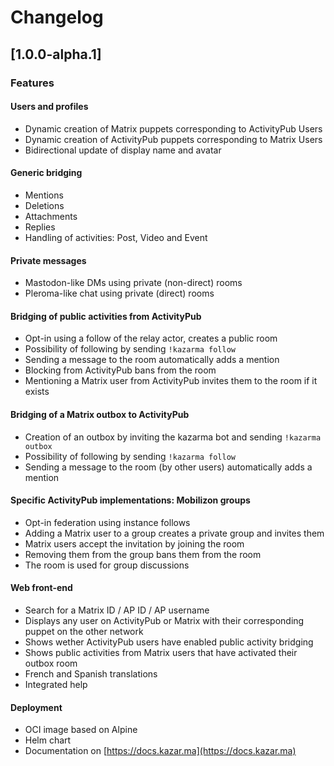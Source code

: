 # Changelog

## [1.0.0-alpha.1]

### Features

#### Users and profiles

- Dynamic creation of Matrix puppets corresponding to ActivityPub Users
- Dynamic creation of ActivityPub puppets corresponding to Matrix Users
- Bidirectional update of display name and avatar

#### Generic bridging

- Mentions
- Deletions
- Attachments
- Replies
- Handling of activities: Post, Video and Event

#### Private messages

- Mastodon-like DMs using private (non-direct) rooms
- Pleroma-like chat using private (direct) rooms

#### Bridging of public activities from ActivityPub

- Opt-in using a follow of the relay actor, creates a public room
- Possibility of following by sending `!kazarma follow`
- Sending a message to the room automatically adds a mention
- Blocking from ActivityPub bans from the room
- Mentioning a Matrix user from ActivityPub invites them to the room if it exists

#### Bridging of a Matrix outbox to ActivityPub

- Creation of an outbox by inviting the kazarma bot and sending `!kazarma outbox`
- Possibility of following by sending `!kazarma follow`
- Sending a message to the room (by other users) automatically adds a mention

#### Specific ActivityPub implementations: Mobilizon groups

- Opt-in federation using instance follows
- Adding a Matrix user to a group creates a private group and invites them
- Matrix users accept the invitation by joining the room
- Removing them from the group bans them from the room
- The room is used for group discussions

#### Web front-end

- Search for a Matrix ID / AP ID / AP username
- Displays any user on ActivityPub or Matrix with their corresponding puppet on the other network
- Shows wether ActivityPub users have enabled public activity bridging
- Shows public activities from Matrix users that have activated their outbox room
- French and Spanish translations
- Integrated help

#### Deployment

- OCI image based on Alpine
- Helm chart
- Documentation on [https://docs.kazar.ma](https://docs.kazar.ma)
